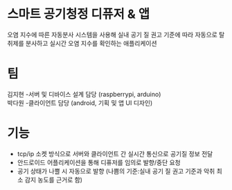 # 스마트 공기청정 디퓨저 & 앱

오염 지수에 따른 자동분사 시스템을 사용해 실내 공기 질 권고 기준에 따라 자동으로 탈취제를 분사하고 실시간 오염 지수를 확인하는 애플리케이션

# 팀
김지현 -서버 및 디바이스 설계 담당 (raspberrypi, arduino)  
박다원 -클라이언트 담당 (android, 기획 및 앱 UI 디자인)


# 기능
- tcp/ip 소켓 방식으로 서버와 클라이언트 간 실시간 통신으로 공기질 정보 전달
- 안드로이드 어플리케이션을 통해 디퓨저를 임의로 발향/중단 요청
- 공기 상태가 나쁠 시 자동으로 발향 (나쁨의 기준:실내 공기 질 권고 기준과 악취 최소 감지 농도를 근거로 함)

